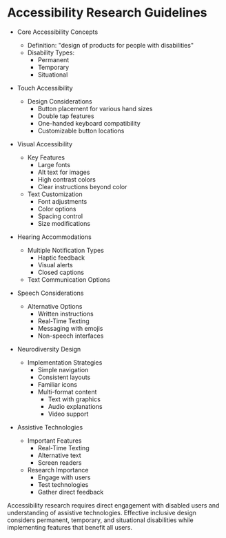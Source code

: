 # Accessibility Research Guidelines

* Core Accessibility Concepts
   - Definition: "design of products for people with disabilities"
   - Disability Types:
       * Permanent
       * Temporary
       * Situational

* Touch Accessibility
   - Design Considerations
       * Button placement for various hand sizes
       * Double tap features
       * One-handed keyboard compatibility
       * Customizable button locations

* Visual Accessibility
   - Key Features
       * Large fonts
       * Alt text for images
       * High contrast colors
       * Clear instructions beyond color
   - Text Customization
       * Font adjustments
       * Color options
       * Spacing control
       * Size modifications

* Hearing Accommodations
   - Multiple Notification Types
       * Haptic feedback
       * Visual alerts
       * Closed captions
   - Text Communication Options

* Speech Considerations
   - Alternative Options
       * Written instructions
       * Real-Time Texting
       * Messaging with emojis
       * Non-speech interfaces

* Neurodiversity Design
   - Implementation Strategies
       * Simple navigation
       * Consistent layouts
       * Familiar icons
       * Multi-format content
           - Text with graphics
           - Audio explanations
           - Video support

* Assistive Technologies
   - Important Features
       * Real-Time Texting
       * Alternative text
       * Screen readers
   - Research Importance
       * Engage with users
       * Test technologies
       * Gather direct feedback

Accessibility research requires direct engagement with disabled users and understanding of assistive technologies. Effective inclusive design considers permanent, temporary, and situational disabilities while implementing features that benefit all users.
